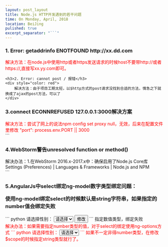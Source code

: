 ```yaml
---
layout: post_layout
title: Node.js HTTP开发遇到的若干问题
time: On Monday, April, 2018
location: BeiJing
pulished: true
excerpt_separator: "```"
---
```


<h3>1. Error: getaddrinfo ENOTFOUND http://xx.dd.com</h3>
<div style="color: red">
    解决方法：在node.js中使用http或者https发送请求的时候host不要带http://或者https://,直接写xx.yy.com即可。
</div>

```
<h3>2. Error: cannot post / 报错</h3>
<div style="color: red">
    解决方法：由于项目工期太短，以$http方式的post请求没找到合适的方法，情急之下就换成了ajax的post方法，可以了
</div>

```
<h3>3.connect ECONNREFUSED 127.0.0.1:3000解决方案</h3>
<div style="color: red">
    解决方法：尝试了网上的说法npm config set proxy null，无效，后来在配置文件里修改 "port": process.env.PORT || 3000
</div>
```
<h3>4.WebStorm警告unresolved function or method()</h3>
<div>解决办法：1.在WebStorm 2016.x-2017.x中：确保启用了Node.js Core库Settings (Preferences) | Languages & Frameworks | Node.js and NPM</div>
```
<h3>5.AngularJs中select绑定ng-model数字类型绑定问题：

使用ng-model绑定select的时候默认是string字符串，如果指定的number值会绑定失败</h3>
<div>
``` python
  <body ng-app='module' ng-controller="myCtrl">  
        请选择性别：  
        <select name="sex" ng-model='sex' >   
            <option value="">请选择</option>  
            <option value="1">男</option>  
            <option value="2">女</option>  
        </select>  
        <button type="" ng-click="alter();">修改</button>  
    </form>  
    <script>  
    (function() {  
        'use strict';  
       var app= angular.module('module', [  
        ]);  
       app.controller('myCtrl',function($scope){  
           $scope.sex="1"; //特别说明，此处指定的为字符串，如果是number类型则绑定不成功  
          console.info($scope);  
          $scope.alter=function(){  
              $scope.sex="2";  
               console.info($scope);  
          }  
       });  
    })();  
    </script>
```
    指定数值类型，绑定失败
</div>
<div style="color: red">解决办法：如果需要指定number类型的值，对于select的绑定使用ng-options方式
``` python
 请选择性别：  
<select name="sex" ng-model='sex'  ng-options='x.id as x.name for x  in [{id:1,name:"男"},{id:2,name:"女"}]'>   
<option value="">请选择</option>  
</select>   
```
如果不一定非得number类型，在修改$scope的时候指定string类型就行了。
</div>


